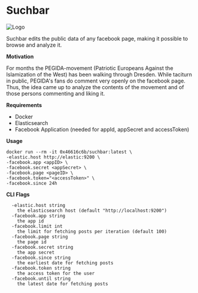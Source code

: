 Suchbar
=======

![Logo](http://i.imgur.com/I5mjWip.png)

Suchbar edits the public data of any facebook page, making it possible to browse and analyze it.

**Motivation**

For months the PEGIDA-movement (Patriotic Europeans Against the Islamization of the West) has been walking through Dresden. While taciturn in public, PEGIDA's fans do comment very openly on the facebook page. Thus, the idea came up to analyze the contents of the movement and of those persons commenting and liking it.

**Requirements**

- Docker
- Elasticsearch
- Facebook Application (needed for appId, appSecret and accessToken)


**Usage**

	docker run --rm -it 0x46616c6b/suchbar:latest \
	-elastic.host http://elastic:9200 \
	-facebook.app <appID> \
	-facebook.secret <appSecret> \
	-facebook.page <pageID> \
	-facebook.token="<accessToken>" \
	-facebook.since 24h


**CLI Flags**

	  -elastic.host string
    	the elasticsearch host (default "http://localhost:9200")
      -facebook.app string
    	the app id
      -facebook.limit int
    	the limit for fetching posts per iteration (default 100)
      -facebook.page string
    	the page id
      -facebook.secret string
    	the app secret
      -facebook.since string
    	the earliest date for fetching posts
      -facebook.token string
    	the access token for the user
      -facebook.until string
    	the latest date for fetching posts

